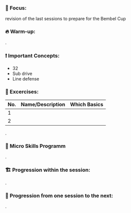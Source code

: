 ### 🔎 Focus:

revision of the last sessions to prepare for the Bembel Cup

### 🔥 Warm-up:

.

### ❗ Important Concepts:

* 32
* Sub drive
* Line defense 

### 💪 Excercises:

| No. | Name/Description | Which Basics |
|-----|------------------|--------------|
| 1 |  |  |
| 2 |  |  |

.

### 🤏 Micro Skills Programm

.

### 🏗️ Progression within the session:

.

### 🌱 Progression from one session to the next:

.